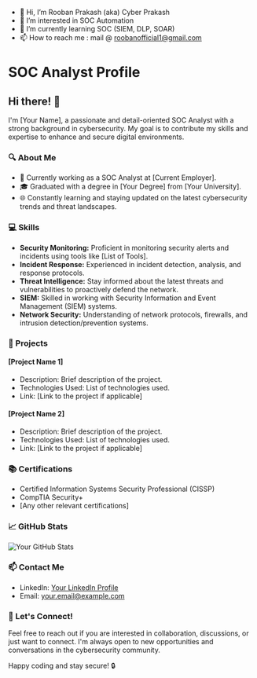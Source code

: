 - 👋 Hi, I’m Rooban Prakash (aka) Cyber Prakash
- 👀 I’m interested in SOC Automation
- 🌱 I’m currently learning SOC (SIEM, DLP, SOAR)
- 📫 How to reach me : mail @ roobanofficial1@gmail.com

<!---
Rooban-Official/Rooban-Official is a ✨ special ✨ repository because its `README.md` (this file) appears on your GitHub profile.
You can click the Preview link to take a look at your changes.
--->
# SOC Analyst Profile

## Hi there! 👋

I'm [Your Name], a passionate and detail-oriented SOC Analyst with a strong background in cybersecurity. My goal is to contribute my skills and expertise to enhance and secure digital environments.

### 🔍 About Me

- 💼 Currently working as a SOC Analyst at [Current Employer].
- 🎓 Graduated with a degree in [Your Degree] from [Your University].
- 🌐 Constantly learning and staying updated on the latest cybersecurity trends and threat landscapes.

### 💻 Skills

- **Security Monitoring:** Proficient in monitoring security alerts and incidents using tools like [List of Tools].
- **Incident Response:** Experienced in incident detection, analysis, and response protocols.
- **Threat Intelligence:** Stay informed about the latest threats and vulnerabilities to proactively defend the network.
- **SIEM:** Skilled in working with Security Information and Event Management (SIEM) systems.
- **Network Security:** Understanding of network protocols, firewalls, and intrusion detection/prevention systems.

### 🚀 Projects

#### [Project Name 1]

- Description: Brief description of the project.
- Technologies Used: List of technologies used.
- Link: [Link to the project if applicable]

#### [Project Name 2]

- Description: Brief description of the project.
- Technologies Used: List of technologies used.
- Link: [Link to the project if applicable]

### 📚 Certifications

- Certified Information Systems Security Professional (CISSP)
- CompTIA Security+
- [Any other relevant certifications]

### 📈 GitHub Stats

![Your GitHub Stats](https://github-readme-stats.vercel.app/api?username=YourUsername&show_icons=true&theme=radical)

### 📫 Contact Me

- LinkedIn: [Your LinkedIn Profile](https://www.linkedin.com/in/yourusername/)
- Email: your.email@example.com

### 🤝 Let's Connect!

Feel free to reach out if you are interested in collaboration, discussions, or just want to connect. I'm always open to new opportunities and conversations in the cybersecurity community.

Happy coding and stay secure! 🔒
